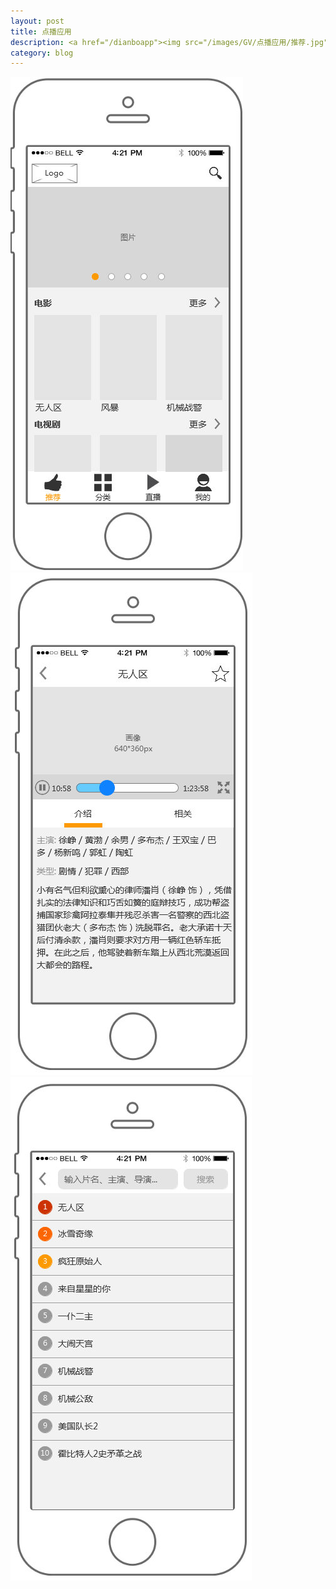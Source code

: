 ```yaml
---
layout: post
title: 点播应用
description: <a href="/dianboapp"><img src="/images/GV/点播应用/推荐.jpg"></a>
category: blog
---
```


<img src="/images/GV/点播应用/推荐.jpg">
<img src="/images/GV/点播应用/电影.jpg">
<img src="/images/GV/点播应用/搜索.jpg">
